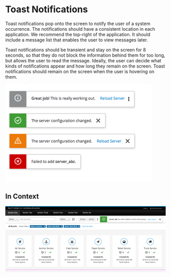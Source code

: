 # Toast Notifications

Toast notifications pop onto the screen to notify the user of a system occurrence. The notifications should have a consistent location in each application. We recommend the top-right of the application. It should include a message list that enables the user to view messages later.

Toast notifications should be transient and stay on the screen for 8 seconds, so that they do not block the information behind them for too long, but allows the user to read the message. Ideally, the user can decide what kinds of notifications appear and how long they remain on the screen. Toast notifications should remain on the screen when the user is hovering on them.


![Toast notification](img/toast-notification.png)


## In Context

![Toast notification in context](img/example-toast.png)

